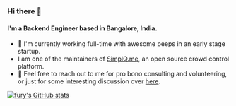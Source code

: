### Hi there 👋

#### I'm a Backend Engineer based in Bangalore, India.

- 🏢 I'm currently working full-time with awesome peeps in an early stage startup.
- I am one of the maintainers of [SimplQ.me](https://www.simplq.me/), an open source crowd control platform.
- 💬 Feel free to reach out to me for pro bono consulting and volunteering, or just for some interesting discussion over [here](https://www.hiretheauthor.com/test). 

[![fury's GitHub stats](https://github-readme-stats.vercel.app/api?username=daltonfury42)](https://github.com/anuraghazra/github-readme-stats)
